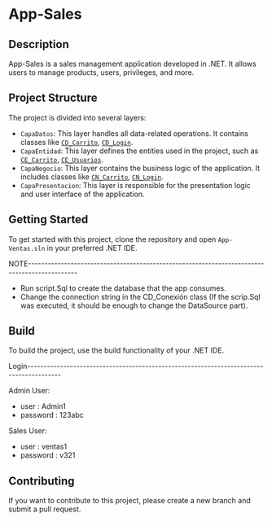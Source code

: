 # App-Sales

## Description

App-Sales is a sales management application developed in .NET. It allows users to manage products, users, privileges, and more.

## Project Structure

The project is divided into several layers:

- `CapaDatos`: This layer handles all data-related operations. It contains classes like [`CD_Carrito`](CapaDatos/CD_Carrito.cs), [`CD_Login`](CapaDatos/CD_Login.cs).
- `CapaEntidad`: This layer defines the entities used in the project, such as [`CE_Carrito`](CapaEntidad/CE_Carrito.cs), [`CE_Usuarios`](CapaEntidad/CE_Usuarios.cs).
- `CapaNegocio`: This layer contains the business logic of the application. It includes classes like [`CN_Carrito`](CapaNegocio/CN_Carrito.cs), [`CN_Login`](CapaNegocio/CN_Login.cs).
- `CapaPresentacion`: This layer is responsible for the presentation logic and user interface of the application.

## Getting Started

To get started with this project, clone the repository and open `App-Ventas.sln` in your preferred .NET IDE.

NOTE---------------------------------------------------------------------------------------------

- Run script.Sql to create the database that the app consumes.
- Change the connection string in the CD_Conexión class (If the scrip.Sql was executed, it should be enough to change the DataSource part).


## Build

To build the project, use the build functionality of your .NET IDE.

Login----------------------------------------------------------------------------------------

Admin User: 
- user : Admin1
- password : 123abc

Sales User: 
- user : ventas1
- password : v321

## Contributing

If you want to contribute to this project, please create a new branch and submit a pull request.
